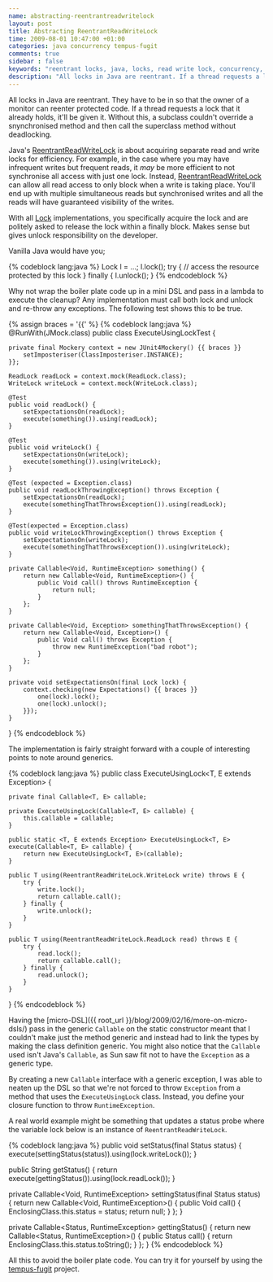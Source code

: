```yaml
---
name: abstracting-reentrantreadwritelock
layout: post
title: Abstracting ReentrantReadWriteLock
time: 2009-08-01 10:47:00 +01:00
categories: java concurrency tempus-fugit
comments: true
sidebar : false
keywords: "reentrant locks, java, locks, read write lock, concurrency, synchronized, ReentrantReadWriteLock"
description: "All locks in Java are reentrant. If a thread requests a lock that it already holds, it'll be given it. Without this, a subclass couldn't override a snynchronized method and then call the superclass method without deadlocking"
---
```


All locks in Java are reentrant. They have to be in so that the owner of a monitor can reenter protected code. If a thread requests a lock that it already holds, it'll be given it. Without this, a subclass couldn't override a snynchronised method and then call the superclass method without deadlocking.
  
Java's [ReentrantReadWriteLock](http://java.sun.com/javase/6/docs/api/java/util/concurrent/locks/ReentrantReadWriteLock.html) is about acquiring separate read and write locks for efficiency. For example, in the case where you may have infrequent writes but frequent reads, it _may_ be more efficient to not synchronise all access with just one lock. Instead, [ReentrantReadWriteLock](http://java.sun.com/javase/6/docs/api/java/util/concurrent/locks/ReentrantReadWriteLock.html) can allow all read access to only block when a write is taking place. You'll end up with multiple simultaneous reads but synchronised writes and all the reads will have guaranteed visibility of the writes.

With all [Lock](http://java.sun.com/javase/6/docs/api/java/util/concurrent/locks/Lock.html) implementations, you specifically acquire the lock and are politely asked to release the lock within a finally block. Makes sense but gives unlock responsibility on the developer.

<!-- more -->
  
Vanilla Java would have you;


{% codeblock lang:java %}
Lock l = ...;
l.lock();
try {
    // access the resource protected by this lock
} finally {
    l.unlock();
}
{% endcodeblock %}


Why not wrap the boiler plate code up in a mini DSL and pass in a lambda to execute the cleanup? Any implementation must call both lock and unlock and re-throw any exceptions. The following test shows this to be true.

<!-- more -->

{% assign braces = '{{' %}
{% codeblock lang:java %}
@RunWith(JMock.class)
public class ExecuteUsingLockTest {

    private final Mockery context = new JUnit4Mockery() {{ braces }}
        setImposteriser(ClassImposteriser.INSTANCE);
    }};

    ReadLock readLock = context.mock(ReadLock.class);
    WriteLock writeLock = context.mock(WriteLock.class);

    @Test
    public void readLock() {
        setExpectationsOn(readLock);
        execute(something()).using(readLock);
    }

    @Test
    public void writeLock() {
        setExpectationsOn(writeLock);
        execute(something()).using(writeLock);
    }

    @Test (expected = Exception.class)
    public void readLockThrowingException() throws Exception {
        setExpectationsOn(readLock);
        execute(somethingThatThrowsException()).using(readLock);
    }

    @Test(expected = Exception.class)
    public void writeLockThrowingException() throws Exception {
        setExpectationsOn(writeLock);
        execute(somethingThatThrowsException()).using(writeLock);
    }

    private Callable<Void, RuntimeException> something() {
        return new Callable<Void, RuntimeException>() {
            public Void call() throws RuntimeException {
                return null;
            }
        };
    }

    private Callable<Void, Exception> somethingThatThrowsException() {
        return new Callable<Void, Exception>() {
            public Void call() throws Exception {
                throw new RuntimeException("bad robot");
            }
        };
    }

    private void setExpectationsOn(final Lock lock) {
        context.checking(new Expectations() {{ braces }}
            one(lock).lock();
            one(lock).unlock();
        }});
    }
}
{% endcodeblock %}


The implementation is fairly straight forward with a couple of interesting points to note around generics.

    
{% codeblock lang:java %}
public class ExecuteUsingLock<T, E extends Exception> {

    private final Callable<T, E> callable;

    private ExecuteUsingLock(Callable<T, E> callable) {
        this.callable = callable;
    }

    public static <T, E extends Exception> ExecuteUsingLock<T, E> execute(Callable<T, E> callable) {
        return new ExecuteUsingLock<T, E>(callable);
    }

    public T using(ReentrantReadWriteLock.WriteLock write) throws E {
        try {
            write.lock();
            return callable.call();
        } finally {
            write.unlock();
        }
    }

    public T using(ReentrantReadWriteLock.ReadLock read) throws E {
        try {
            read.lock();
            return callable.call();
        } finally {
            read.unlock();
        }
    }
}
{% endcodeblock %}


  
Having the [micro-DSL]({{ root_url }}/blog/2009/02/16/more-on-micro-dsls/) pass in the generic `Callable` on the static constructor meant that I couldn't make just the method generic and instead had to link the types by making the class definition generic. You might also notice that the `Callable` used isn't Java's `Callable`, as Sun saw fit not to have the `Exception` as a generic type.

 By creating a new `Callable` interface with a generic exception, I was able to neaten up the DSL so that we're not forced to throw `Exception` from a method that uses the `ExecuteUsingLock` class. Instead, you define your closure function to throw `RuntimeException`.

  
A real world example might be something that updates a status probe where the variable lock below is an instance of `ReentrantReadWriteLock`.

    
{% codeblock lang:java %}
public void setStatus(final Status status) {
    execute(settingStatus(status)).using(lock.writeLock());
}

public String getStatus() {
    return execute(gettingStatus()).using(lock.readLock());
}

private Callable<Void, RuntimeException> settingStatus(final Status status) {
    return new Callable<Void, RuntimeException>() {
        public Void call() {
            EnclosingClass.this.status = status;
            return null;
        }
    };
}

private Callable<Status, RuntimeException> gettingStatus() {
    return new Callable<Status, RuntimeException>() {
        public Status call() {
            return EnclosingClass.this.status.toString();
        }
    };
}
{% endcodeblock %}


All this to avoid the boiler plate code. You can try it for yourself by using the [tempus-fugit](http://tempusfugitlibrary.org/) project.

  


